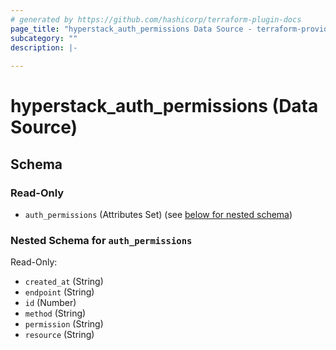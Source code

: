 ```yaml
---
# generated by https://github.com/hashicorp/terraform-plugin-docs
page_title: "hyperstack_auth_permissions Data Source - terraform-provider-hyperstack"
subcategory: ""
description: |-
  
---
```


# hyperstack_auth_permissions (Data Source)





<!-- schema generated by tfplugindocs -->
## Schema

### Read-Only

- `auth_permissions` (Attributes Set) (see [below for nested schema](#nestedatt--auth_permissions))

<a id="nestedatt--auth_permissions"></a>
### Nested Schema for `auth_permissions`

Read-Only:

- `created_at` (String)
- `endpoint` (String)
- `id` (Number)
- `method` (String)
- `permission` (String)
- `resource` (String)
